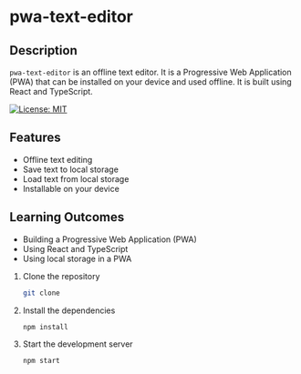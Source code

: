 # pwa-text-editor

## Description

`pwa-text-editor` is an offline text editor. It is a Progressive Web Application (PWA) that can be installed on your device and used offline. It is built using React and TypeScript.

[![License: MIT](https://img.shields.io/badge/License-MIT-yellow.svg)](https://opensource.org/licenses/MIT)

## Features

- Offline text editing
- Save text to local storage
- Load text from local storage
- Installable on your device

## Learning Outcomes

- Building a Progressive Web Application (PWA)
- Using React and TypeScript
- Using local storage in a PWA

1. Clone the repository

   ```bash
   git clone
   ```

2. Install the dependencies

   ```bash
   npm install
   ```

3. Start the development server

   ```bash
   npm start
   ```

